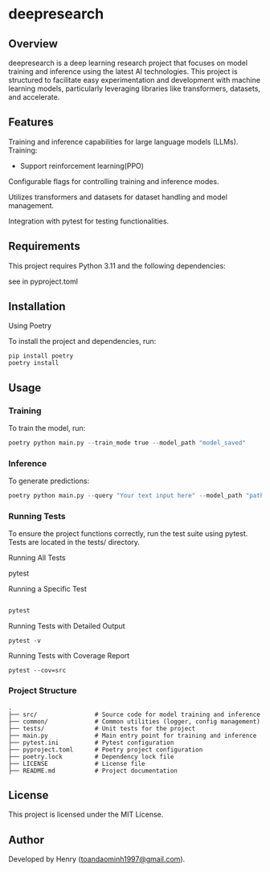 # deepresearch

## Overview

deepresearch is a deep learning research project that focuses on model training and inference using the latest AI technologies. This project is structured to facilitate easy experimentation and development with machine learning models, particularly leveraging libraries like transformers, datasets, and accelerate.

## Features

Training and inference capabilities for large language models (LLMs).
Training:
- Support reinforcement learning(PPO)

Configurable flags for controlling training and inference modes.

Utilizes transformers and datasets for dataset handling and model management.

Integration with pytest for testing functionalities.

## Requirements

This project requires Python 3.11 and the following dependencies:

see in pyproject.toml

## Installation

Using Poetry

To install the project and dependencies, run:
```
pip install poetry
poetry install
```
## Usage

### Training

To train the model, run:
```python
poetry python main.py --train_mode true --model_path "model_saved"
```

### Inference

To generate predictions:
```python
poetry python main.py --query "Your text input here" --model_path "path/to/trained/model"
```

### Running Tests

To ensure the project functions correctly, run the test suite using pytest. Tests are located in the tests/ directory.

Running All Tests

pytest

Running a Specific Test
```python

pytest
```

Running Tests with Detailed Output
```
pytest -v
```

Running Tests with Coverage Report
```
pytest --cov=src
```

### Project Structure
```
.
├── src/                # Source code for model training and inference
├── common/             # Common utilities (logger, config management)
├── tests/              # Unit tests for the project
├── main.py             # Main entry point for training and inference
├── pytest.ini          # Pytest configuration
├── pyproject.toml      # Poetry project configuration
├── poetry.lock         # Dependency lock file
├── LICENSE             # License file
├── README.md           # Project documentation
```
## License

This project is licensed under the MIT License.

## Author

Developed by Henry (toandaominh1997@gmail.com).